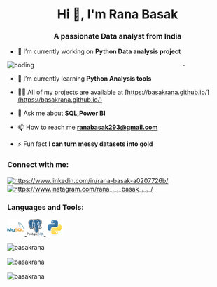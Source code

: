 <h1 align="center">Hi 👋, I'm Rana Basak</h1>
<h3 align="center">A passionate Data analyst from India</h3>



- 🔭 I’m currently working on **Python Data analysis project**

-<img align="left" alt="coding" width="400" src="https://media4.giphy.com/media/v1.Y2lkPTc5MGI3NjExN2owdXhvbHA3NHFrZ2h2emE3NGM4cDl6NTAyMWhjcWNpdmpqMHg4diZlcD12MV9pbnRlcm5hbF9naWZfYnlfaWQmY3Q9Zw/FSzLVme5Y3n3LMOiqP/giphy.webp" alt="basakrana" />

- 🌱 I’m currently learning **Python Analysis tools**

- 👨‍💻 All of my projects are available at [https://basakrana.github.io/](https://basakrana.github.io/)

- 💬 Ask me about **SQL,Power BI**

- 📫 How to reach me **ranabasak293@gmail.com**

- ⚡ Fun fact **I can turn messy datasets into gold**

<h3 align="left">Connect with me:</h3>
<p align="left">
<a href="https://linkedin.com/in/https://www.linkedin.com/in/rana-basak-a0207726b/" target="blank"><img align="center" src="https://raw.githubusercontent.com/rahuldkjain/github-profile-readme-generator/master/src/images/icons/Social/linked-in-alt.svg" alt="https://www.linkedin.com/in/rana-basak-a0207726b/" height="30" width="40" /></a>
<a href="https://instagram.com/https://www.instagram.com/rana_._._basak_._._/" target="blank"><img align="center" src="https://raw.githubusercontent.com/rahuldkjain/github-profile-readme-generator/master/src/images/icons/Social/instagram.svg" alt="https://www.instagram.com/rana_._._basak_._._/" height="30" width="40" /></a>
</p>

<h3 align="left">Languages and Tools:</h3>
<p align="left"> <a href="https://www.mysql.com/" target="_blank" rel="noreferrer"> <img src="https://raw.githubusercontent.com/devicons/devicon/master/icons/mysql/mysql-original-wordmark.svg" alt="mysql" width="40" height="40"/> </a> <a href="https://www.postgresql.org" target="_blank" rel="noreferrer"> <img src="https://raw.githubusercontent.com/devicons/devicon/master/icons/postgresql/postgresql-original-wordmark.svg" alt="postgresql" width="40" height="40"/> </a> <a href="https://www.python.org" target="_blank" rel="noreferrer"> <img src="https://raw.githubusercontent.com/devicons/devicon/master/icons/python/python-original.svg" alt="python" width="40" height="40"/> </a> </p>

<p align="left"> <img src="https://komarev.com/ghpvc/?username=basakrana&label=Profile%20views&color=0e75b6&style=flat" alt="basakrana" /> </p>

<p><img align="center" src="https://github-readme-stats.vercel.app/api/top-langs?username=basakrana&show_icons=true&locale=en&layout=compact" alt="basakrana" /></p>

<p><img align="center" src="https://github-readme-streak-stats.herokuapp.com/?user=basakrana&" alt="basakrana" /></p>
